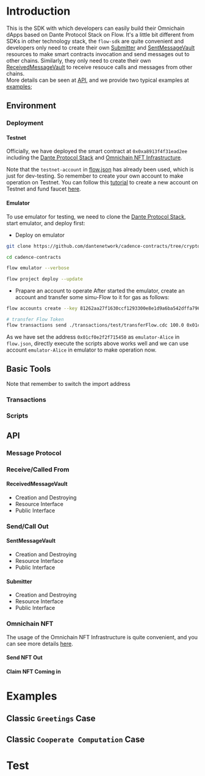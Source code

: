 # Introduction
This is the SDK with which developers can easily build their Omnichain dApps based on Dante Protocol Stack on Flow. It's a little bit different from SDKs in other technology stack, the `flow-sdk` are quite convenient and developers only need to create their own [Submitter](https://github.com/dantenetwork/cadence-contracts/blob/45ced3d891c7a680e6750870e46b33c2dc609a64/contracts/SentMessageContract.cdc#L39) and [SentMessageVault](https://github.com/dantenetwork/cadence-contracts/blob/45ced3d891c7a680e6750870e46b33c2dc609a64/contracts/SentMessageContract.cdc#L163) resources to make smart contracts invocation and send messages out to other chains. Similarly, they only need to create their own [ReceivedMessageVault](https://github.com/dantenetwork/cadence-contracts/blob/45ced3d891c7a680e6750870e46b33c2dc609a64/contracts/ReceivedMessageContract.cdc#L194) to receive resouce calls and messages from other chains.  
More details can be seen at [API](#api), and we provide two typical examples at [examples](#examples);

## Environment
### Deployment
#### Testnet
Officially, we have deployed the smart contract at `0x0xa8913f4f31ead2ee` including the [Dante Protocol Stack](https://github.com/dantenetwork/cadence-contracts/tree/crypto-dev) and [Omnichain NFT Infrastructure](https://github.com/dantenetwork/cadence-contracts/tree/crypto-dev/omniverseNFT).  

Note that the `testnet-account` in [flow.json](./flow.json) has already been used, which is just for dev-testing. So remember to create your own account to make operation on Testnet. You can follow this [tutorial](https://developers.flow.com/tools/flow-cli/create-accounts) to create a new account on Testnet and fund faucet [here](https://testnet-faucet.onflow.org/fund-account). 

#### Emulator
To use emulator for testing, we need to clone the [Dante Protocol Stack](https://github.com/dantenetwork/cadence-contracts/tree/crypto-dev), start emulator, and deploy first:
* Deploy on emulator
```sh
git clone https://github.com/dantenetwork/cadence-contracts/tree/crypto-dev

cd cadence-contracts

flow emulator --verbose

flow project deploy --update

```
* Prapare an account to operate
After started the emulator, create an account and transfer some simu-Flow to it for gas as follows:
```sh
flow accounts create --key 81262aa27f1630ccf1293300e8e1d9a6ba542dffa796b860d53873867175e9d31bd7b7581d2f200f9c3dfdbc10ae912ff036946981e3d8996a14f186d20e3e2f

# transfer Flow Token
flow transactions send ./transactions/test/transferFlow.cdc 100.0 0x01cf0e2f2f715450
```
As we have set the address `0x01cf0e2f2f715450` as `emulator-Alice` in `flow.json`, directly execute the scripts above works well and we can use account `emulator-Alice` in emulator to make operation now.

## Basic Tools
Note that remember to switch the import address 

### Transactions


### Scripts


## API
### Message Protocol

### Receive/Called From
#### ReceivedMessageVault
* Creation and Destroying
* Resource Interface
* Public Interface

### Send/Call Out
#### SentMessageVault
* Creation and Destroying
* Resource Interface
* Public Interface

#### Submitter
* Creation and Destroying
* Resource Interface
* Public Interface

### Omnichain NFT
The usage of the Omnichain NFT Infrastructure is quite convenient, and you can see more details [here](https://github.com/dantenetwork/cadence-contracts/tree/crypto-dev/omniverseNFT).

#### Send NFT Out

#### Claim NFT Coming in

# Examples
## Classic `Greetings` Case

## Classic `Cooperate Computation` Case

# Test

